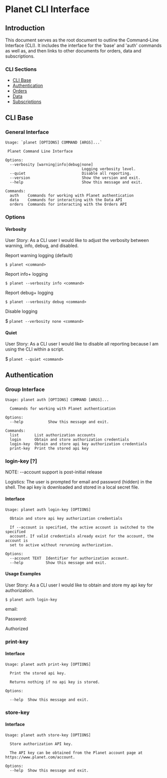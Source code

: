 # Planet CLI Interface

## Introduction

This document serves as the root document to outline the Command-Line Interface
(CLI). It includes the interface for the 'base' and 'auth' commands as well as, 
and then links to other documents for orders, data and subscriptions. 

### CLI Sections

* [CLI Base](#cli-base)
* [Authentication](#authentication)
* [Orders](CLI-Orders.md)
* [Data](CLI-Data.md)
* [Subscriptions](CLI-Subscriptions)

## CLI Base

### General Interface

```
Usage: `planet [OPTIONS] COMMAND [ARGS]...`

 Planet Command Line Interface

Options:
  --verbosity [warning|info|debug|none]
                                  Logging verbosity level.
  --quiet                         Disable all reporting.
  --version                       Show the version and exit.
  --help                          Show this message and exit.

Commands:
  auth    Commands for working with Planet authentication
  data    Commands for interacting with the Data API
  orders  Commands for interacting with the Orders API
```

### Options

#### Verbosity

User Story: As a CLI user I would like to adjust the verbosity between warning, info, debug, and disabled.

Report warning logging (default)

`$ planet <command>`

Report info+ logging

`$ planet --verbosity info <command>`

Report debug+ logging

`$ planet --verbosity debug <command>`

Disable logging

$ `planet --verbosity none <command>`

#### Quiet

User Story: As a CLI user I would like to disable all reporting because I am using the CLI within a script.

$ `planet --quiet <command>`

## Authentication

### Group Interface

```
Usage: planet auth [OPTIONS] COMMAND [ARGS]...

  Commands for working with Planet authentication

Options:
  --help           Show this message and exit.

Commands:
  list       List authorization accounts
  login      Obtain and store authorization credentials
  login-key  Obtain and store api key authorization credentials
  print-key  Print the stored api key
```

### login-key [?]

NOTE: --account support is post-initial release


Logistics: The user is prompted for email and password (hidden) in the shell. 
The api key is downloaded and stored in a local secret file.

#### Interface

```
Usage: planet auth login-key [OPTIONS]

  Obtain and store api key authorization credentials

  If --account is specified, the active account is switched to the specified
  account. If valid credentials already exist for the account, the account is
  set to active without rerunning authorization.

Options:
  --account TEXT  Identifier for authorization account.
  --help          Show this message and exit.
```

#### Usage Examples

User Story: As a CLI user I would like to obtain and store my api key for authorization.

`$ planet auth login-key`

email:

Password:

Authorized

### print-key

#### Interface

```
Usage: planet auth print-key [OPTIONS]

  Print the stored api key.

  Returns nothing if no api key is stored.

Options:

  --help  Show this message and exit.
```

### store-key

#### Interface

```
Usage: planet auth store-key [OPTIONS]

  Store authorization API key.

  The API key can be obtained from the Planet account page at https://www.planet.com/account.

Options:
  --help  Show this message and exit.
```
